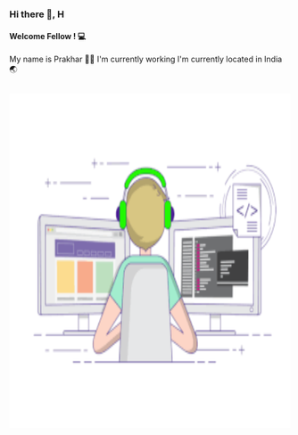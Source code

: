 ### Hi there 👋, H
#### Welcome Fellow <Developers/>! 💻
My name is Prakhar 👨‍💻  I'm currently working I'm currently located in India 🌏
<h2><img src="https://github.com/J4Web/j4web/blob/main/bg.gif" height="600" width="600px"></h2>
